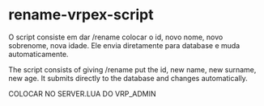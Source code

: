 # rename-vrpex-script
O script consiste em dar /rename colocar o id, novo nome, novo sobrenome, nova idade.
Ele envia diretamente para database e muda automaticamente.

The script consists of giving /rename put the id, new name, new surname, new age.
It submits directly to the database and changes automatically.

COLOCAR NO SERVER.LUA DO VRP_ADMIN
